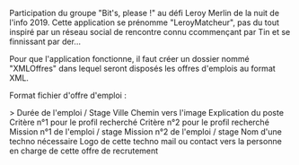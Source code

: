 Participation du groupe "Bit's, please !" au défi Leroy Merlin de la nuit de l'info 2019.
Cette application se prénomme "LeroyMatcheur", pas du tout inspiré par un réseau social de rencontre connu ccommençant par Tin et se finnissant par der...

Pour que l'application fonctionne, il faut créer un dossier nommé "XMLOffres" dans lequel seront disposés les offres d'emplois au format XML.

Format fichier <xml> d'offre d'emploi : 
<?xml version="1.0" encoding="UTF-8"?>
<Offre>
	<title>Titre dee stage</title>>
	<duree>Durée de l'emploi / Stage</duree>
	<ville>Ville</ville>
	<image>Chemin vers l'image</image>
	<contexte>Explication du poste</contexte>
	<profil>
		<point>Critère n°1 pour le profil recherché</point>
		<point>Critère n°2 pour le profil recherché</point>
	</profil>
	<missions>
		<mission>Mission n°1 de l'emploi / stage</mission>
		<mission>Mission n°2 de l'emploi / stage</mission>
	</missions>
	<technos>
		<techno>
			<nom>Nom d'une techno nécessaire</nom>
			<image>Logo de cette techno</image>
		</techno>
	</technos>
	<contact>mail ou contact vers la personne en charge de cette offre de recrutement</contact>
</Offre>